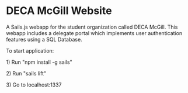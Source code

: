 # DECA McGill Website

<p>A Sails.js webapp for the student organization called DECA McGill. This webapp includes a delegate portal which implements user authentication features using a SQL Database.</p>
<p>To start application:</p>
<p>1) Run "npm install -g sails"</p>
<p>2) Run "sails lift"</p>
<p>3) Go to localhost:1337</p>
